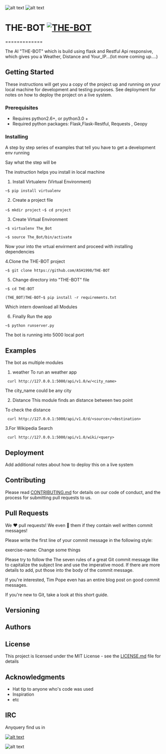 
![alt text][1.3]
![alt text][1.4]
 

# THE-BOT [![THE-BOT](https://png.icons8.com/robot-2/color/100/000000)](https://github.com/ASH1998/THE-BOT)

=============

The AI "THE-BOT" which is build using flask and Restful Api responsive, which gives you a Weather, Distance and Your_IP...(lot more coming up....)

## Getting Started

These instructions will get you a copy of the project up and running on your local machine for development and testing purposes. See deployment for notes on how to deploy the project on a live system.

### Prerequisites

 - Requires python2.6+, or python3.0 +
 - Required python packages: Flask,Flask-Restful, Requests , Geopy 
 
 


### Installing

A step by step series of examples that tell you have to get a development env running

Say what the step will be

The instruction helps you install in local machine

1. Install Virtualenv (Virtual Environment)

```~$ pip install virtualenv```


2. Create a project file 

```~$ mkdir project```
```~$ cd project ```



3. Create Virtual Environment 


```~$ virtualenv The_Bot```

```~$ source The_Bot/bin/activate```

Now your into the vrtual envirment and proceed with installing dependencies 




4.Clone the THE-BOT project


```~$ git clone https://github.com/ASH1998/THE-BOT```



5. Change directory into "THE-BOT" file

```~$ cd THE-BOT```

```(THE_BOT)THE-BOT~$ pip install -r requirements.txt ```


Which intern download all Modules 


6. Finally Run the app 

```~$ python runserver.py```


The bot is running into 5000 local port 




## Examples

The bot as multiple modules 

1. weather 
To run an weather app

``` curl http://127.0.0.1:5000/api/v1.0/w/<city_name>```

The city_name could be any city 

2. Distance 
This module finds an distance between two point 

To check the distance 


``` curl http://127.0.0.1:5000/api/v1.0/d/<source>/<destination>```	 


3.For Wikipedia Search 


``` curl http://127.0.0.1:5000/api/v1.0/wiki/<query>```

## Deployment

Add additional notes about how to deploy this on a live system


## Contributing

Please read [CONTRIBUTING.md](CONTRIBUTING.md) for details on our code of conduct, and the process for submitting pull requests to us.

## Pull Requests

We :heart: pull requests! We even :sparkling_heart: them if they contain well written commit messages!

Please write the first line of your commit message in the following style:

exercise-name: Change some things

Please try to follow the The seven rules of a great Git commit message like to capitalize the subject line and use the imperative mood. If there are more details to add, put those into the body of the commit message.

If you're interested, Tim Pope even has an entire blog post on good commit messages.

If you're new to Git, take a look at this short guide.


## Versioning


## Authors



## License

This project is licensed under the MIT License - see the [LICENSE.md](LICENSE.md) file for details

## Acknowledgments

* Hat tip to anyone who's code was used
* Inspiration
* etc

## IRC


Anyquery find us in 

[![alt text][1.1]][1] 

![alt text][1.2]

[1.1]: https://png.icons8.com/slack/color/91/000000
[1.2]: https://png.icons8.com/stack-overflow/color/91/000000
[1.3]: https://img.shields.io/pypi/pyversions/goodreads.svg
[1.4]: https://png.icons8.com/api/color/37/000000

[1]: https://join.slack.com/t/wemakethebot/shared_invite/enQtMjc1NzY1NjM2MTE5LTg4Mzc2MGE3MTZlMDZhNTExOGFiOTQ1MDY5MDJkNzU2NWM1ZDRiOTdiYmM5NDQzY2EyODJkMzdmZmU2ZTU0NGM
